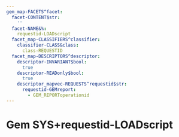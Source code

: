 ```yaml
---
gem_map-FACETS^facet:
  facet-CONTENT$str:
    ''
  facet-NAME&%:
    requestid-LOADscript
  facet_map-CLASSIFIERS^classifier:
    classifier-CLASS&class:
      class-REQUESTID
  facet_map-DESCRIPTORS^descriptor:
    descriptor-INVARIANT$bool:
      true
    descriptor-READonly$bool:
      true
    descriptor_mapvec-REQUESTS^requestid$str:
      requestid-GEMreport:
        - GEM_REPORToperationid
---
```

# Gem SYS+requestid-LOADscript

